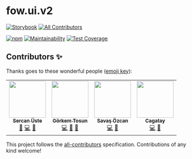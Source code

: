 # fow.ui.v2

[![Storybook](https://raw.githubusercontent.com/storybooks/brand/master/badge/badge-storybook.svg)](https://fowapps.github.io/fow.ui.v2/) <!-- ALL-CONTRIBUTORS-BADGE:START - Do not remove or modify this section -->
[![All Contributors](https://img.shields.io/badge/all_contributors-4-orange.svg?style=flat-square)](#contributors-)
<!-- ALL-CONTRIBUTORS-BADGE:END -->

[![npm](https://img.shields.io/badge/npm-0.0.10-%9f9f9f)](https://npmjs.com/package/@fowapps/fow-ui) [![Maintainability](https://api.codeclimate.com/v1/badges/6a470e24185e2e0dcff2/maintainability)](https://codeclimate.com/repos/60ec17c6ac80f5016200adf8/maintainability) [![Test Coverage](https://api.codeclimate.com/v1/badges/6a470e24185e2e0dcff2/test_coverage)](https://codeclimate.com/repos/60ec17c6ac80f5016200adf8/test_coverage)

## Contributors ✨

Thanks goes to these wonderful people ([emoji key](https://allcontributors.org/docs/en/emoji-key)):

<!-- ALL-CONTRIBUTORS-LIST:START - Do not remove or modify this section -->
<!-- prettier-ignore-start -->
<!-- markdownlint-disable -->
<table>
  <tr>
    <td align="center"><a href="https://sercanuste.com/"><img src="https://avatars.githubusercontent.com/u/5119317?v=4?s=100" width="100px;" alt=""/><br /><sub><b>Sercan Üste</b></sub></a><br /><a href="#projectManagement-sercanuste" title="Project Management">📆</a> <a href="https://github.com/FowApps/fow.ui.v2/fowapps/@fowapps/fow-ui/commits?author=sercanuste" title="Code">💻</a> <a href="https://github.com/FowApps/fow.ui.v2/fowapps/@fowapps/fow-ui/pulls?q=is%3Apr+reviewed-by%3Asercanuste" title="Reviewed Pull Requests">👀</a></td>
    <td align="center"><a href="https://github.com/grkmtsn"><img src="https://avatars.githubusercontent.com/u/23257390?v=4?s=100" width="100px;" alt=""/><br /><sub><b>Görkem Tosun</b></sub></a><br /><a href="https://github.com/FowApps/fow.ui.v2/fowapps/@fowapps/fow-ui/commits?author=grkmtsn" title="Code">💻</a> <a href="https://github.com/FowApps/fow.ui.v2/fowapps/@fowapps/fow-ui/issues?q=author%3Agrkmtsn" title="Bug reports">🐛</a> <a href="https://github.com/FowApps/fow.ui.v2/fowapps/@fowapps/fow-ui/pulls?q=is%3Apr+reviewed-by%3Agrkmtsn" title="Reviewed Pull Requests">👀</a></td>
    <td align="center"><a href="https://github.com/savasozcan"><img src="https://avatars.githubusercontent.com/u/40321541?v=4?s=100" width="100px;" alt=""/><br /><sub><b>Savaş Özcan</b></sub></a><br /><a href="https://github.com/FowApps/fow.ui.v2/fowapps/@fowapps/fow-ui/commits?author=savasozcan" title="Code">💻</a> <a href="https://github.com/FowApps/fow.ui.v2/fowapps/@fowapps/fow-ui/issues?q=author%3Asavasozcan" title="Bug reports">🐛</a></td>
    <td align="center"><a href="https://github.com/mcagataykaban"><img src="https://avatars.githubusercontent.com/u/52887078?v=4?s=100" width="100px;" alt=""/><br /><sub><b>Cagatay</b></sub></a><br /><a href="https://github.com/FowApps/fow.ui.v2/fowapps/@fowapps/fow-ui/commits?author=mcagataykaban" title="Code">💻</a> <a href="https://github.com/FowApps/fow.ui.v2/fowapps/@fowapps/fow-ui/issues?q=author%3Amcagataykaban" title="Bug reports">🐛</a></td>
  </tr>
</table>

<!-- markdownlint-restore -->
<!-- prettier-ignore-end -->

<!-- ALL-CONTRIBUTORS-LIST:END -->

This project follows the [all-contributors](https://github.com/all-contributors/all-contributors) specification. Contributions of any kind welcome!
